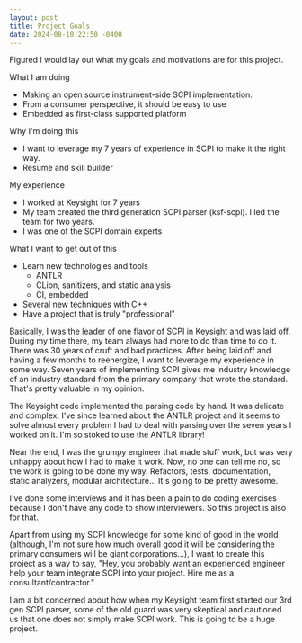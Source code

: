 ```yaml
---
layout: post
title: Project Goals
date: 2024-08-10 22:50 -0400
---
```


Figured I would lay out what my goals and motivations are for this project.

What I am doing
 * Making an open source instrument-side SCPI implementation.
 * From a consumer perspective, it should be easy to use
 * Embedded as first-class supported platform

Why I'm doing this
 * I want to leverage my 7 years of experience in SCPI to make it the right way.
 * Resume and skill builder

My experience
 * I worked at Keysight for 7 years
 * My team created the third generation SCPI parser (ksf-scpi). I led the team for two years.
 * I was one of the SCPI domain experts

What I want to get out of this
 * Learn new technologies and tools
	* ANTLR
	* CLion, sanitizers, and static analysis
	* CI, embedded
 * Several new techniques with C++
 * Have a project that is truly "professional"

Basically, I was the leader of one flavor of SCPI in Keysight and was laid off. During my time there, my team always had more to do than time to do it. There was 30 years of cruft and bad practices. After being laid off and having a few months to reenergize, I want to leverage my experience in some way. Seven years of implementing SCPI gives me industry knowledge of an industry standard from the primary company that wrote the standard. That's pretty valuable in my opinion.

The Keysight code implemented the parsing code by hand. It was delicate and complex. I've since learned about the ANTLR project and it seems to solve almost every problem I had to deal with parsing over the seven years I worked on it. I'm so stoked to use the ANTLR library!

Near the end, I was the grumpy engineer that made stuff work, but was very unhappy about how I had to make it work. Now, no one can tell me no, so the work is going to be done my way. Refactors, tests, documentation, static analyzers, modular architecture... It's going to be pretty awesome.

I've done some interviews and it has been a pain to do coding exercises because I don't have any code to show interviewers. So this project is also for that.

Apart from using my SCPI knowledge for some kind of good in the world (although, I'm not sure how much overall good it will be considering the primary consumers will be giant corporations...), I want to create this project as a way to say, "Hey, you probably want an experienced engineer help your team integrate SCPI into your project. Hire me as a consultant/contractor."

I am a bit concerned about how when my Keysight team first started our 3rd gen SCPI parser, some of the old guard was very skeptical and cautioned us that one does not simply make SCPI work. This is going to be a huge project.